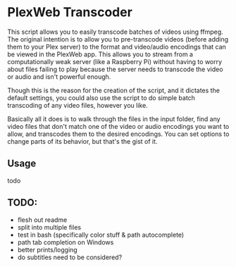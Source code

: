 # PlexWeb Transcoder

This script allows you to easily transcode batches of videos using ffmpeg. The original intention is to allow you to pre-transcode videos (before adding them to your Plex server) to the format and video/audio encodings that can be viewed in the PlexWeb app. This allows you to stream from a computationally weak server (like a Raspberry Pi) without having to worry about files failing to play because the server needs to transcode the video or audio and isn't powerful enough.

Though this is the reason for the creation of the script, and it dictates the default settings, you could also use the script to do simple batch transcoding of any video files, however you like.

Basically all it does is to walk through the files in the input folder, find any video files that don't match one of the video or audio encodings you want to allow, and transcodes them to the desired encodings. You can set options to change parts of its behavior, but that's the gist of it.

## Usage

todo


## TODO:
- flesh out readme
- split into multiple files
- test in bash (specifically color stuff & path autocomplete)
- path tab completion on Windows
- better prints/logging
- do subtitles need to be considered?
